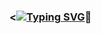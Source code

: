 ### <[![Typing SVG](https://readme-typing-svg.demolab.com?font=Fira+code&pause=1000&background=16FF6900&center=true&vCenter=true&width=436&lines=hello+my+name+is+gustavo+maia+)](https://git.io/typing-svg)👋

<!--
**gustavorase/gustavorase** is a ✨ _special_ ✨ repository because its `README.md` (this file) appears on your GitHub profile.

Here are some ideas to get you started:

- 🔭 I’m currently working on ...
- 🌱 I’m currently learning ...
- 👯 I’m looking to collaborate on ...
- 🤔 I’m looking for help with ...
- 💬 Ask me about ...
- 📫 How to reach me: ...
- 😄 Pronouns: ...
- ⚡ Fun fact: ...
-->
